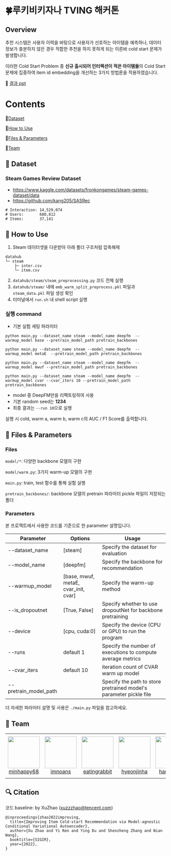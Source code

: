 # 🍀루키비키자나 TVING 해커톤

Overview
--------
추천 시스템은 사용자 이력을 바탕으로 사용자가 선호하는 아이템을 예측하나, 데이터 정보가 충분하지 않은 경우 적합한 추천을 하지 못하게 되는 이른바 cold start 문제가 발생합니다.

이러한 Cold Start Problem 중 **신규 출시되어 인터렉션이 적은 아이템들**의 Cold Start문제에 집중하여 item id embedding을 개선하는 3가지 방법론을 적용하였습니다.

:tada: [결과 ppt](https://github.com/boostcampaitech7/level4-recsys-finalproject-hackathon-recsys-09-lv3/blob/main/docs/Recsys_9%EC%A1%B0_Tving_Item-cold-start.pdf)

# Contents
💾[Dataset](#-dataset)

🧐[How to Use](#-how-to-use)

📑[Files & Parameters](#-files--parameters)

🙌[Team](#-team)


💾 Dataset
-------
### Steam Games Review Dataset
- https://www.kaggle.com/datasets/fronkongames/steam-games-dataset/data
- https://github.com/kang205/SASRec
```
# Interaction: 14,529,074
# Users:       680,812
# Items:       37,141
```

🧐 How to Use
----------
1. Steam 데이터셋을 다운받아 아래 폴더 구조처럼 압축해제
```
datahub
└─ steam      
    ├─ inter.csv
    └─ item.csv
```
2. `datahub/steam/steam_preprocessing.py` 코드 전체 실행
3. `datahub/steam/` 내에 `emb_warm_split_preprocess.pkl` 파일과 `steam_data.pkl` 파일 생성 확인
4. 터미널에서 `run.sh` 내 shell script 실행
### 실행 command
- 기본 실험 세팅 파라미터
```
python main.py --dataset_name steam --model_name deepfm  --warmup_model base --pretrain_model_path pretrain_backbones

python main.py --dataset_name steam --model_name deepfm  --warmup_model metaE  --pretrain_model_path pretrain_backbones

python main.py --dataset_name steam --model_name deepfm  --warmup_model mwuf --pretrain_model_path pretrain_backbones

python main.py --dataset_name steam --model_name deepfm  --warmup_model cvar --cvar_iters 10 --pretrain_model_path pretrain_backbones

```
- model 중 DeepFM만을 리팩토링하여 사용
- 기본 random seed는 **1234**
- 최종 결과는 `--run 10`으로 실행

실행 시 cold, warm a, warm b, warm c의 AUC / F1 Score를 출력합니다.


📑 Files & Parameters
----------
### Files
`model/*`: 다양한 backbone 모델의 구현

`model/warm.py`: 3가지 warm-up 모델의 구현

`main.py`: train, test 함수를 통해 실험 실행

`pretrain_backbones/`: backbone 모델의 pretrain 파라미터 pickle 파일이 저장되는 폴더


### Parameters

본 프로젝트에서 사용한 코드를 기준으로 한 parameter 설명입니다.

Parameter | Options | Usage
--------- | ------- | -----
--dataset_name | [steam] | Specify the dataset for evaluation
--model_name | [deepfm] | Specify the backbone for recommendation 
--warmup_model |[base, mwuf, metaE, cvar_init, cvar] | Specify the warm-up method
--is_dropoutnet | [True, False] | Specify whether to use dropoutNet for backbone pretraining
--device | [cpu, cuda:0] | Specify the device (CPU or GPU) to run the program
--runs | default 1 | Specify the number of executions to compute average metrics
--cvar_iters | default 10 | iteration count of CVAR warm up model
--pretrain_model_path | | Specify the path to store pretrained model's parameter pickle file

더 자세한 파라미터 설명 및 사용은 `./main.py` 파일을 참고하세요.


🙌 Team
------
<table>
    <tr height="140px">
        <td align="center" width="130px">	
            <a href="https://github.com/minhappy68"><img height="100px" width="100px" src="https://avatars.githubusercontent.com/u/127316585?v=4"/></a>
            <br />
            <a href="https://github.com/minhappy68">minhappy68
        </td>
        <td align="center" width="130px">
            <a href="https://github.com/imnoans"><img height="100px" width="100px" src="https://avatars.githubusercontent.com/u/121077194?v=4"/></a>
            <br />
            <a href="https://github.com/imnoans">imnoans
        </td>
        <td align="center" width="130px">
            <a href="https://github.com/eatingrabbit"><img height="100px" width="100px" src="https://avatars.githubusercontent.com/u/81786179?v=4"/></a>
            <br />
            <a href="https://github.com/eatingrabbit">eatingrabbit
        </td>
        <td align="center" width="130px">
            <a href="https://github.com/hyeonjinha"><img height="100px" width="100px" src="https://avatars.githubusercontent.com/u/65064566?v=4"/></a>
            <br />
            <a href="https://github.com/hyeonjinha">hyeonjinha
        </td>
        <td align="center" width="130px">
            <a href="https://github.com/hansg931"><img height="100px" width="100px" src="https://avatars.githubusercontent.com/u/118149994?v=4"/></a>
            <br />
            <a href="https://github.com/hansg931">hansg931
        </td>
    </tr>
</table>

🔍 Citation
--------
코드 baseline: by XuZhao (<xuzzzhao@tencent.com>)
```
@inproceedings{zhao2022improving,
  title={Improving Item Cold-start Recommendation via Model-agnostic Conditional Variational Autoencoder},
  author={Xu Zhao and Yi Ren and Ying Du and Shenzheng Zhang and Nian Wang},
  booktitle={SIGIR},
  year={2022},
}
```

